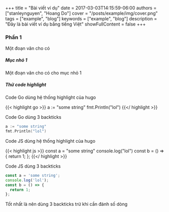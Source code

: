 +++
title = "Bài viết ví dụ"
date = 2017-03-03T14:15:59-06:00
authors = ["stanleynguyen", "Hoang Do"]
cover = "/posts/example/img/cover.png"
tags = ["example", "blog"]
keywords = ["example", "blog"]
description = "Đây là bài viết ví dụ bằng tiếng Việt"
showFullContent = false
+++

### Phần 1

Một đoạn văn cho có

##### Mục nhỏ 1

Một đoạn văn cho có cho mục nhỏ 1

##### Thử code highlight

Code Go dùng hệ thống highlight của hugo

{{< highlight go >}}
a := "some string"
fmt.Println("lol")
{{</ highlight >}}

Code Go dùng 3 backticks

```go
a := "some string"
fmt.Println("lol")
```

Code JS dùng hệ thống highlight của hugo

{{< highlight js >}}
const a = "some string"
console.log("lol")
const b = () => { return 1; };
{{</ highlight >}}

Code JS dùng 3 backticks

```js
const a = 'some string';
console.log('lol');
const b = () => {
  return 1;
};
```

Tốt nhất là nên dùng 3 backticks trừ khi cần đánh số dòng
